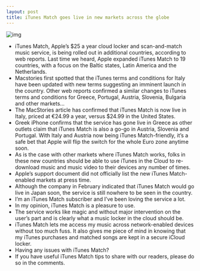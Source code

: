 ```yaml
---
layout: post
title: iTunes Match goes live in new markets across the globe
---
```

![img](http://media.idownloadblog.com/wp-content/uploads/2011/12/itunes-match.jpg)
* iTunes Match, Apple’s $25 a year cloud locker and scan-and-match music service, is being rolled out in additional countries, according to web reports. Last time we heard, Apple expanded iTunes Match to 19 countries, with a focus on the Baltic states, Latin America and the Netherlands.
* Macstories first spotted that the iTunes terms and conditions for Italy have been updated with new terms suggesting an imminent launch in the country. Other web reports confirmed a similar changes to iTunes terms and conditions for Greece, Portugal, Austria, Slovenia, Bulgaria and other markets…
* The MacStories article has confirmed that iTunes Match is now live in Italy, priced at €24.99 a year, versus $24.99 in the United States.
* Greek iPhone confirms that the service has gone live in Greece as other outlets claim that iTunes Match is also a go-go in Austria, Slovenia and Portugal. With Italy and Austria now being iTunes Match-friendly, it’s a safe bet that Apple will flip the switch for the whole Euro zone anytime soon.
* As is the case with other markets where iTunes Match works, folks in these new countries should be able to use iTunes in the Cloud to re-download music and music video to their devices any number of times.
* Apple’s support document did not officially list the new iTunes Match-enabled markets at press time.
* Although the company in February indicated that iTunes Match would go live in Japan soon, the service is still nowhere to be seen in the country.
* I’m an iTunes Match subscriber and I’ve been loving the service a lot.
* In my opinion, iTunes Match is a pleasure to use.
* The service works like magic and without major intervention on the user’s part and is clearly what a music locker in the cloud should be.
* iTunes Match lets me access my music across network-enabled devices without too much fuss. It also gives me piece of mind in knowing that my iTunes purchases and matched songs are kept in a secure iCloud locker.
* Having any issues with iTunes Match?
* If you have useful iTunes Match tips to share with our readers, please do so in the comments.

